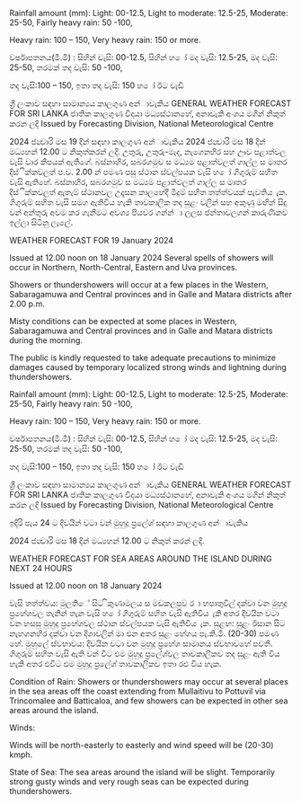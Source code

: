 Rainfall amount (mm): Light: 00-12.5, Light to moderate: 12.5-25, Moderate: 25-50, Fairly heavy rain: 50 -100,

Heavy rain: 100 – 150, Very heavy rain: 150 or more.

වර්ෂාපතනය(මි.මී) : සිහින් වැසි: 00-12.5, සිහින් හ ෝ මද වැසි: 12.5-25, මද වැසි: 25-50, තරමක් තද වැසි: 50 -100,

තද වැසි:100 – 150, ඉතා තද වැසි: 150 හ ෝ ඊට වැඩි

ශ්‍රී ලංකාව සඳහා සාමාන්‍යය කාලගුණ අන්‍ාවැකිය GENERAL WEATHER FORECAST FOR SRI LANKA ජාතික කාලගුණ විදයා මධ්‍යස්ථානහේ, අනාවැකි අංශය මගින් නිකුත් කරන ලදි Issued by Forecasting Division, National Meteorological Centre

2024 ජන්‍වාරි මස 19 දින්‍ සඳහා කාලගුණ අන්‍ාවැකිය 2024 ජන්‍වාරි මස 18 දින්‍ මධ්‍යහන්‍ 12.00 ට නිකුත්කරන්‍ ලදි. උතුරු, උතුරු-මැද, නැගෙනහිර සහ ඌව පළාත්වල වැසි වාර කීපයක් ඇතිගේ. බස්නාහිර, සබරගමුව ස මධ්‍යම පළාත්වලත් ගාල්ල ස මාතර දිස්ික්කවලත් ප.ව. 2.00 න් පමණ පසු ස්ථාන ස්වල්පයක වැසි හ ෝ ගිගුරුම් සහිත වැසි ඇතිහේ. බස්නාහිර, සබරගමුව ස මධ්‍යම පළාත්වලත් ගාල්ල ස මාතර දිස්ික්කවලත් ඇතැම් ස්ථානවල උදෑසන කාලහේදී මීදුම් සහිත තත්ත්වයක් පැවතිය ැක. ගිගුරුම් සහිත වැසි සමග ඇතිවිය හැකි තාවකාලික තද සුළං වලින් සහ අකුණු මඟින් සිදු වන්‍ අන්‍තුරු අවම කර ගැනීමට අවශ්‍ය පියවර ගන්න්‍ා ලලස ජන්‍තාවලගන් කාරුණිකව ඉල්ලා සිටිනු ලැලේ.

WEATHER FORECAST FOR 19 January 2024

Issued at 12.00 noon on 18 January 2024 Several spells of showers will occur in Northern, North-Central, Eastern and Uva provinces.

Showers or thundershowers will occur at a few places in the Western, Sabaragamuwa and Central provinces and in Galle and Matara districts after 2.00 p.m.

Misty conditions can be expected at some places in Western, Sabaragamuwa and Central provinces and in Galle and Matara districts during the morning.

The public is kindly requested to take adequate precautions to minimize damages caused by temporary localized strong winds and lightning during thundershowers.

Rainfall amount (mm): Light: 00-12.5, Light to moderate: 12.5-25, Moderate: 25-50, Fairly heavy rain: 50 -100,

Heavy rain: 100 – 150, Very heavy rain: 150 or more.

වර්ෂාපතනය(මි.මී) : සිහින් වැසි: 00-12.5, සිහින් හ ෝ මද වැසි: 12.5-25, මද වැසි: 25-50, තරමක් තද වැසි: 50 -100,

තද වැසි:100 – 150, ඉතා තද වැසි: 150 හ ෝ ඊට වැඩි

ශ්‍රී ලංකාව සඳහා සාමාන්‍යය කාලගුණ අන්‍ාවැකිය GENERAL WEATHER FORECAST FOR SRI LANKA ජාතික කාලගුණ විදයා මධ්‍යස්ථානහේ, අනාවැකි අංශය මගින් නිකුත් කරන ලදි Issued by Forecasting Division, National Meteorological Centre

ඉදිරි පැය 24 ට දිවයින්‍ වටා වන්‍ මුහුදු ප්‍රලේශ්‍ සඳහා කාලගුණ අන්‍ාවැකිය

2024 ජන්‍වාරි මස 18 දින්‍ මධ්‍යහන්‍ 12.00 ට නිකුත් කරන්‍ ලදි.

WEATHER FORECAST FOR SEA AREAS AROUND THE ISLAND DURING NEXT 24 HOURS

Issued at 12.00 noon on 18 January 2024

වැසි තත්ත්වය: මුලතිේ සිට ිකුණාමලය ස මඩකලපුව ර ා හපාතුවිල් දක්වා වන මුහුදු ප්‍රහේශවල තැනින් තැන වැසි හ ෝ ගිගුරුම් සහිත වැසි ඇතිවිය ැකි අතර දිවයින වටා වන හසසු මුහුදු ප්‍රහේශවල ස්ථාන ස්වල්පයක වැසි ඇතිවිය ැක. සුළඟ: සුළං ඊසාන සිට නැහගනහිර දක්වා වන දිශාවලින් මා එන අතර සුළං හේගය පැ.කි.මී. (20-30) පමණ හේ. මුහුලේ ස්වභාවය: දිවයින වටා වන මුහුදු ප්‍රහේශ සාමානය ස්වභාවහේ පවතී. ගිගුරුම් සහිත වැසි ඇති වන්‍ විට එම මුහුදු ප්‍රලේශ්‍වල තාවකාලිකව තද සුළං ඇති විය හැකි අතර එවිට එම මුහුදු ප්‍රලේශ්‍ තාවකාලිකව ඉතා රළු විය හැක.

Condition of Rain: Showers or thundershowers may occur at several places in the sea areas off the coast extending from Mullaitivu to Pottuvil via Trincomalee and Batticaloa, and few showers can be expected in other sea areas around the island.

Winds:

Winds will be north-easterly to easterly and wind speed will be (20-30) kmph.

State of Sea: The sea areas around the island will be slight. Temporarily strong gusty winds and very rough seas can be expected during thundershowers.